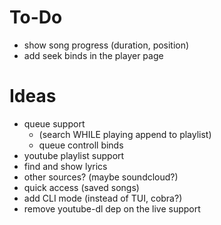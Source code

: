 # To-Do

- show song progress (duration, position)
- add seek binds in the player page

# Ideas

- queue support 
    - (search WHILE playing append to playlist)
    - queue controll binds
- youtube playlist support
- find and show lyrics
- other sources? (maybe soundcloud?)
- quick access (saved songs)
- add CLI mode (instead of TUI, cobra?)
- remove youtube-dl dep on the live support
